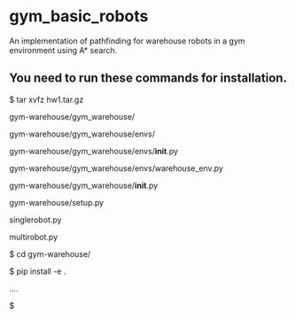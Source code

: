 # gym_basic_robots
An implementation of pathfinding for warehouse robots in a gym environment using A* search.

## You need to run these commands for installation.
$ tar xvfz hw1.tar.gz

gym-warehouse/gym_warehouse/

gym-warehouse/gym_warehouse/envs/

gym-warehouse/gym_warehouse/envs/__init__.py

gym-warehouse/gym_warehouse/envs/warehouse_env.py

gym-warehouse/gym_warehouse/__init__.py

gym-warehouse/setup.py

singlerobot.py

multirobot.py

$ cd gym-warehouse/

$ pip install -e .

....

$

